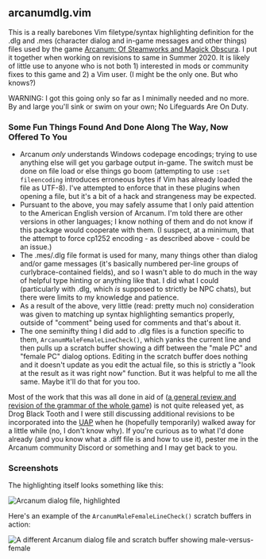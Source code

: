 arcanumdlg.vim
--------------

This is a really barebones Vim filetype/syntax highlighting definition for the .dlg and .mes (character dialog and in-game messages and other things) files used by the game [Arcanum: Of Steamworks and Magick Obscura](https://en.wikipedia.org/wiki/Arcanum:_Of_Steamworks_and_Magick_Obscura). I put it together when working on revisions to same in Summer 2020. It is likely of little use to anyone who is not both 1) interested in mods or community fixes to this game and 2) a Vim user. (I might be the only one. But who knows?)

WARNING: I got this going only so far as I minimally needed and no more. By and large you'll sink or swim on your own; No Lifeguards Are On Duty.


### Some Fun Things Found And Done Along The Way, Now Offered To You

* Arcanum *only* understands Windows codepage encodings; trying to use anything else will get you garbage output in-game. The switch must be done on file load or else things go boom (attempting to use `:set fileencoding` introduces erroneous bytes if Vim has already loaded the file as UTF-8). I've attempted to enforce that in these plugins when opening a file, but it's a bit of a hack and strangeness may be expected.
* Pursuant to the above, you may safely assume that I only paid attention to the American English version of Arcanum. I'm told there are other versions in other languages; I know nothing of them and do not know if this package would cooperate with them. (I suspect, at a minimum, that the attempt to force cp1252 encoding - as described above - could be an issue.)
* The .mes/.dlg file format is used for many, many things other than dialog and/or game messages (it's basically numbered per-line groups of curlybrace-contained fields), and so I wasn't able to do much in the way of helpful type hinting or anything like that. I did what I could (particularly with .dlg, which *is* supposed to strictly be NPC chats), but there were limits to my knowledge and patience.
* As a result of the above, very little (read: pretty much no) consideration was given to matching up syntax highlighting semantics properly, outside of "comment" being used for comments and that's about it.
* The one seminifty thing I did add to .dlg files is a function specific to them, `ArcanumMaleFemaleLineCheck()`, which yanks the current line and then pulls up a scratch buffer showing a diff between the "male PC" and "female PC" dialog options. Editing in the scratch buffer does nothing and it doesn't update as you edit the actual file, so this is strictly a "look at the result as it was right now" function. But it was helpful to me all the same. Maybe it'll do that for you too.

Most of the work that this was all done in aid of ([a general review and revision of the grammar of the whole game](https://app.simplenote.com/p/wPX84X)) is not quite released yet, as Drog Black Tooth and I were still discussing additional revisions to be incorporated into the [UAP](https://terra-arcanum.com/drog/uap.html) when he (hopefully temporarily) walked away for a little while (no, I don't know why). If you're curious as to what I'd done already (and you know what a .diff file is and how to use it), pester me in the Arcanum community Discord or something and I may get back to you.

### Screenshots

The highlighting itself looks something like this:

![Arcanum dialog file, highlighted](https://cdn.discordapp.com/attachments/401101244405383169/722297478581583872/unknown.png)

Here's an example of the `ArcanumMaleFemaleLineCheck()` scratch buffers in action:

![A different Arcanum dialog file and scratch buffer showing male-versus-female](https://cdn.discordapp.com/attachments/401101244405383169/722453978050461696/unknown.png)
